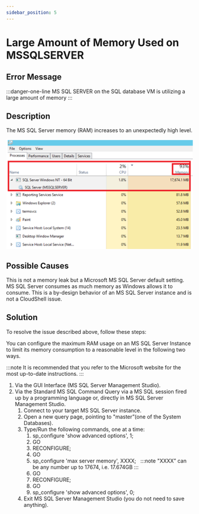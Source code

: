 ```yaml
---
sidebar_position: 5
---
```


# Large Amount of Memory Used on MSSQLSERVER

## Error Message

:::danger-one-line
MS SQL SERVER on the SQL database VM is utilizing a large amount of memory
:::
## Description

The MS SQL Server memory (RAM) increases to an unexpectedly high level.

![](/Images/Troubleshoot/Large-amount-of-memory-used_518x306.png)

## Possible Causes

This is not a memory leak but a Microsoft MS SQL Server default setting. MS SQL Server consumes as much memory as Windows allows it to consume. This is a by-design behavior of an MS SQL Server instance and is not a CloudShell issue.

## Solution

To resolve the issue described above, follow these steps:

You can configure the maximum RAM usage on an MS SQL Server Instance to limit its memory consumption to a reasonable level in the following two ways.

:::note
It is recommended that you refer to the Microsoft website for the most up-to-date instructions.
:::

1. Via the GUI Interface (MS SQL Server Management Studio).
2. Via the Standard MS SQL Command Query via a MS SQL session fired up by a programming language or, directly in MS SQL Server Management Studio.
    1. Connect to your target MS SQL Server instance.
    2. Open a new query page, pointing to "master”(one of the System Databases).
    3. Type/Run the following commands, one at a time:
        1. sp\_configure 'show advanced options', 1;
        2. GO
        3. RECONFIGURE;
        4. GO
        5. sp\_configure 'max server memory', XXXX;  
        :::note
        "XXXX” can be any number up to 17674, i.e. 17.674GB
        :::
        6. GO
        7. RECONFIGURE;
        8. GO
        9. sp\_configure 'show advanced options', 0;
    4. Exit MS SQL Server Management Studio (you do not need to save anything).
